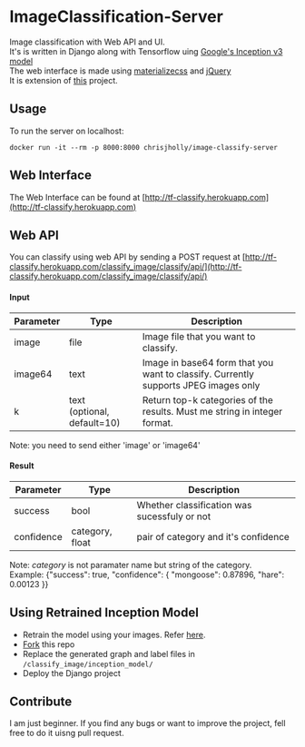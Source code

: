 # ImageClassification-Server
Image classification with Web API and UI.<br>
It's is written in Django along with Tensorflow uing [Google's Inception v3 model](https://storage.googleapis.com/download.tensorflow.org/models/inception_dec_2015.zip)<br>
The web interface is made using [materializecss](http://materializecss.com/) and [jQuery](https://jquery.com/)<br>
It is extension of [this](https://github.com/DeepBlueCitzenService/Tensorflow-Server) project.

## Usage

To run the server on localhost:

```
docker run -it --rm -p 8000:8000 chrisjholly/image-classify-server 
```

## Web Interface
The Web Interface can be found at [http://tf-classify.herokuapp.com](http://tf-classify.herokuapp.com)

## Web API
You can classify using web API by sending a POST request at [http://tf-classify.herokuapp.com/classify_image/classify/api/](http://tf-classify.herokuapp.com/classify_image/classify/api/)<br>

#### Input
Parameter | Type                           | Description
--------- | ------------------------------ | -----------------------------------------------------------------------------------
image     | file                           | Image file that you want to classify.
image64   | text                           | Image in base64 form that you want to classify. Currently supports JPEG images only
k         | text<br>(optional, default=10) | Return top-k categories of the results. Must me string in integer format.

Note: you need to send either 'image' or 'image64'

#### Result
Parameter    | Type                | Description
------------ | ------------------- | --------------------------------------------
success      | bool                | Whether classification was sucessfuly or not 
confidence   | category, float     | pair of category and it's confidence

Note: *category* is not paramater name but string of the category.<br> 
Example:  {"success": true, "confidence": {  "mongoose": 0.87896, "hare": 0.00123 }}


## Using Retrained Inception Model
* Retrain the model using your images. Refer [here](https://www.tensorflow.org/tutorials/image_retraining).
* [Fork](https://github.com/CCD-1997/image-classify-server#fork-destination-box) this repo
* Replace the generated graph and label files in `/classify_image/inception_model/`
* Deploy the Django project

## Contribute
I am just beginner. If you find any bugs or want to improve the project, fell free to do it uisng pull request.
